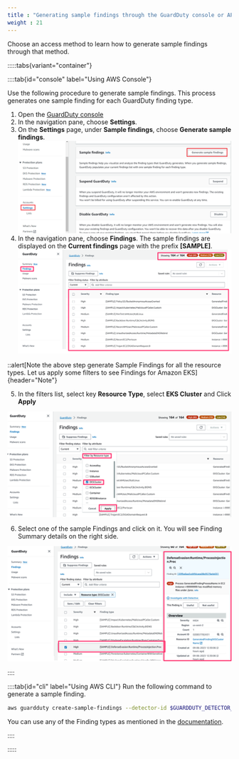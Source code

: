 ```yaml
---
title : "Generating sample findings through the GuardDuty console or API"
weight : 21
---
```


Choose an access method to learn how to generate sample findings through that method.


:::::tabs{variant="container"}

::::tab{id="console" label="Using AWS Console"}

Use the following procedure to generate sample findings. This process generates one sample finding for each GuardDuty finding type.

1. Open the [GuardDuty console](https://console.aws.amazon.com/guardduty/)
2. In the navigation pane, choose **Settings**.
3. On the **Settings** page, under **Sample findings**, choose **Generate sample findings**.
![GDGenerateSamplefindings](/static/images/detective-controls/GDGenerateSamplefindings.png)
4. In the navigation pane, choose **Findings**. The sample findings are displayed on the **Current findings** page with the prefix **[SAMPLE]**.
![GDSampleFindings](/static/images/detective-controls/GDSampleFindings.png)

::alert[Note the above step generate Sample Findings for all the resource types. Let us apply some filters to see Findings for Amazon EKS]{header="Note"}

5. In the filters list, select key **Resource Type**, select **EKS Cluster** and Click **Apply**

![GDSampleFindingsforEKS](/static/images/detective-controls/GDSampleFindingsforEKSResource.png)

6. Select one of the sample Findings and click on it. You will see Finding Summary details on the right side.

![GDSampleFindingsDetails](/static/images/detective-controls/GDSampleFindingsDetails.png)

::::

::::tab{id="cli" label="Using AWS CLI"}
Run the following command to generate a sample finding.

```bash
aws guardduty create-sample-findings --detector-id $GUARDDUTY_DETECTOR_ID --finding-types CredentialAccess:Kubernetes/MaliciousIPCaller
```

You can use any of the Finding types as mentioned in the [documentation](https://docs.aws.amazon.com/guardduty/latest/ug/guardduty_finding-types-kubernetes.html).


::::

:::::